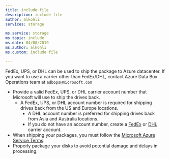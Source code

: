 ```yaml
---
title: include file
description: include file
author: alkohli
services: storage

ms.service: storage
ms.topic: include
ms.date: 04/08/2019
ms.author: alkohli
ms.custom: include file

---
```


FedEx, UPS, or DHL can be used to ship the package to Azure datacenter. If you want to use a carrier other than FedEx/DHL, contact Azure Data Box Operations team at `adbops@microsoft.com`

* Provide a valid FedEx, UPS, or DHL carrier account number that Microsoft will use to ship the drives back.
  * A FedEx, UPS, or DHL account number is required for shipping drives back from the US and Europe locations.
    * A DHL account number is preferred for shipping drives back from Asia and Australia locations.
    * If you do not have an account number, create a [FedEx](https://www.fedex.com/us/oadr/) or [DHL](http://www.dhl.com/) carrier account.
* When shipping your packages, you must follow the [Microsoft Azure Service Terms](https://azure.microsoft.com/support/legal/services-terms/).
* Properly package your disks to avoid potential damage and delays in processing.
